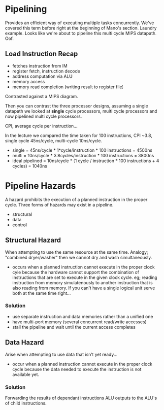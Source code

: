 # Pipelining
Provides an efficient way of executing multiple tasks concurrently. We've covered this term before right at the beginning of Mano's section. Laundry example. Looks like we're about to pipeline this multi cycle MIPS datapath. Oof. 

## Load Instruction Recap
- fetches instruction from IM
- register fetch, instruction decode
- address computation via ALU
- memory access
- memory read completion (writing result to register file)

Contrasted against a MIPS diagram.

Then you can contrast the three processor designs, assuming a single datapath we looked at **single** cycle processors, multi cycle processors and now pipelined multi cycle processors.

CPI, average cycle per instruction...

In the lecture we compared the time taken for 100 instructions, CPI ~3.8, single cycle 45ns/cycle, multi-cycle 10ns/cycle.

- single = 45ns/cycle * 1*cycle/instruction * 100 instructions = 4500ns
- multi = 10ns/cycle * 3.8cycles/instruction * 100 instructions = 3800ns
- ideal pipelined = 10ns/cycle * (1 cycle / instruction * 100 instructions + 4 cycles) = 1040ns

# Pipeline Hazards
A hazard prohibits the execution of a planned instruction in the proper cycle. Three forms of hazards may exist in a pipeline.
- structural
- data
- control

## Structural Hazard
When attempting to use the same resource at the same time. Analogy; "combined dryer/washer" then we cannot dry and wash simultaneously.

- occurs when a planned instruction cannot execute in the proper clock cyle because the hardware cannot support the combination of instructions that are set to execute in the given clock cycle.
eg; reading instruction from memory simulatenously to another instruction that is also reading from memory. If you can't have a single logical unit serve both at the same time right...

### Solution
- use separate instruction and data memories rather than a unified one
- have multi-port memory (several concurrent read/write accesses)
- stall the pipeline and wait until the current access completes

## Data Hazard
Arise when attempting to use data that isn't yet ready...
- occur when a planned instruction cannot execute in the proper clock cycle because the data needed to execute the instruction is not available yet.

### Solution
Forwarding the results of dependant instructions ALU outputs to the ALU's of child instructions.
